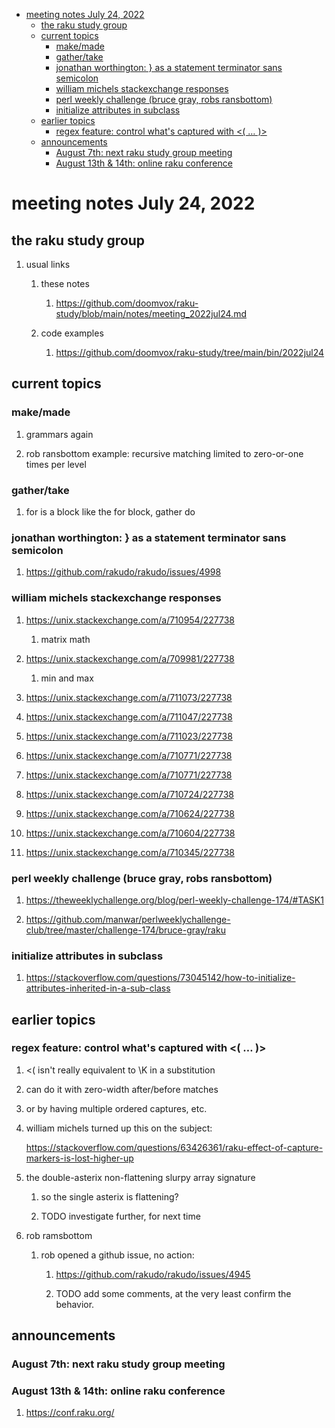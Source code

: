 - [meeting notes July 24, 2022](#orga441b9e)
  - [the raku study group](#orgf0acfa6)
  - [current topics](#org92adfce)
    - [make/made](#orgbee12b6)
    - [gather/take](#org473c9d5)
    - [jonathan worthington: } as a statement terminator sans semicolon](#org817e1af)
    - [william michels stackexchange responses](#org4c69165)
    - [perl weekly challenge (bruce gray, robs ransbottom)](#org8ef6773)
    - [initialize attributes in subclass](#org52d4b6a)
  - [earlier topics](#orgfcc767c)
    - [regex feature: control what's captured with <( &#x2026; )>](#orgcc7e799)
  - [announcements](#org6a398ce)
    - [August 7th: next raku study group meeting](#org1d8ca92)
    - [August 13th & 14th: online raku conference](#org53498ca)


<a id="orga441b9e"></a>

# meeting notes July 24, 2022


<a id="orgf0acfa6"></a>

## the raku study group

1.  usual links

    1.  these notes
    
        1.  <https://github.com/doomvox/raku-study/blob/main/notes/meeting_2022jul24.md>
    
    2.  code examples
    
        1.  <https://github.com/doomvox/raku-study/tree/main/bin/2022jul24>


<a id="org92adfce"></a>

## current topics


<a id="orgbee12b6"></a>

### make/made

1.  grammars again

2.  rob ransbottom example: recursive matching limited to zero-or-one times per level


<a id="org473c9d5"></a>

### gather/take

1.  for is a block like the for block, gather do


<a id="org817e1af"></a>

### jonathan worthington: } as a statement terminator sans semicolon

1.  <https://github.com/rakudo/rakudo/issues/4998>


<a id="org4c69165"></a>

### william michels stackexchange responses

1.  <https://unix.stackexchange.com/a/710954/227738>

    1.  matrix math

2.  <https://unix.stackexchange.com/a/709981/227738>

    1.  min and max

3.  <https://unix.stackexchange.com/a/711073/227738>

4.  <https://unix.stackexchange.com/a/711047/227738>

5.  <https://unix.stackexchange.com/a/711023/227738>

6.  <https://unix.stackexchange.com/a/710771/227738>

7.  <https://unix.stackexchange.com/a/710771/227738>

8.  <https://unix.stackexchange.com/a/710724/227738>

9.  <https://unix.stackexchange.com/a/710624/227738>

10. <https://unix.stackexchange.com/a/710604/227738>

11. <https://unix.stackexchange.com/a/710345/227738>


<a id="org8ef6773"></a>

### perl weekly challenge (bruce gray, robs ransbottom)

1.  <https://theweeklychallenge.org/blog/perl-weekly-challenge-174/#TASK1>

2.  <https://github.com/manwar/perlweeklychallenge-club/tree/master/challenge-174/bruce-gray/raku>


<a id="org52d4b6a"></a>

### initialize attributes in subclass

1.  <https://stackoverflow.com/questions/73045142/how-to-initialize-attributes-inherited-in-a-sub-class>


<a id="orgfcc767c"></a>

## earlier topics


<a id="orgcc7e799"></a>

### regex feature: control what's captured with <( &#x2026; )>

1.  <( isn't really equivalent to \K in a substitution

2.  can do it with zero-width after/before matches

3.  or by having multiple ordered captures, etc.

4.  william michels turned up this on the subject:

    <https://stackoverflow.com/questions/63426361/raku-effect-of-capture-markers-is-lost-higher-up>

1.  the double-asterix non-flattening slurpy array signature

    1.  so the single asterix is flattening?
    
    2.  TODO investigate further, for next time

2.  rob ramsbottom

    1.  rob opened a github issue, no action:
    
        1.  <https://github.com/rakudo/rakudo/issues/4945>
        
        2.  TODO add some comments, at the very least confirm the behavior.


<a id="org6a398ce"></a>

## announcements


<a id="org1d8ca92"></a>

### August 7th: next raku study group meeting


<a id="org53498ca"></a>

### August 13th & 14th: online raku conference

1.  <https://conf.raku.org/>
